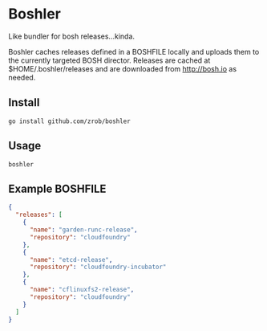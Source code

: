 # Boshler

Like bundler for bosh releases...kinda.

Boshler caches releases defined in a BOSHFILE locally and uploads them to the currently targeted BOSH director.
Releases are cached at $HOME/.boshler/releases and are downloaded from http://bosh.io as needed.  

## Install

```
go install github.com/zrob/boshler
```

## Usage

```
boshler
```

## Example BOSHFILE

```json
{
  "releases": [
    {
      "name": "garden-runc-release",
      "repository": "cloudfoundry"
    },
    {
      "name": "etcd-release",
      "repository": "cloudfoundry-incubator"
    },
    {
      "name": "cflinuxfs2-release",
      "repository": "cloudfoundry"
    }
  ]
}
```

